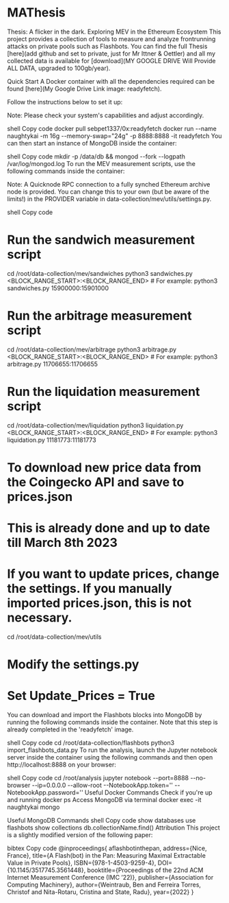 # MAThesis


<div align="center">
</div>
Thesis: A flicker in the dark. Exploring MEV in the Ethereum Ecosystem
This project provides a collection of tools to measure and analyze frontrunning attacks on private pools such as Flashbots. You can find the full Thesis [here](add github and set to private, just for Mr Ittner & Oettler) and all my collected data is available for [download](MY GOOGLE DRIVE Will Provide ALL DATA, upgraded to 100gb/year).

Quick Start
A Docker container with all the dependencies required can be found [here](My Google Drive Link image: readyfetch).

Follow the instructions below to set it up:

Note: Please check your system's capabilities and adjust accordingly.

shell
Copy code
docker pull sebpet1337/0x:readyfetch
docker run --name naughtykai -m 16g --memory-swap="24g" -p 8888:8888 -it readyfetch
You can then start an instance of MongoDB inside the container:

shell
Copy code
mkdir -p /data/db && mongod --fork --logpath /var/log/mongod.log
To run the MEV measurement scripts, use the following commands inside the container:

Note: A Quicknode RPC connection to a fully synched Ethereum archive node is provided. You can change this to your own (but be aware of the limits!) in the PROVIDER variable in data-collection/mev/utils/settings.py.

shell
Copy code
# Run the sandwich measurement script
cd /root/data-collection/mev/sandwiches
python3 sandwiches.py <BLOCK_RANGE_START>:<BLOCK_RANGE_END> # For example: python3 sandwiches.py 15900000:15901000

# Run the arbitrage measurement script
cd /root/data-collection/mev/arbitrage
python3 arbitrage.py <BLOCK_RANGE_START>:<BLOCK_RANGE_END> # For example: python3 arbitrage.py 11706655:11706655

# Run the liquidation measurement script
cd /root/data-collection/mev/liquidation
python3 liquidation.py <BLOCK_RANGE_START>:<BLOCK_RANGE_END> # For example: python3 liquidation.py 11181773:11181773

# To download new price data from the Coingecko API and save to prices.json
# This is already done and up to date till March 8th 2023 
# If you want to update prices, change the settings. If you manually imported prices.json, this is not necessary.
cd /root/data-collection/mev/utils
# Modify the settings.py
# Set Update_Prices = True 
You can download and import the Flashbots blocks into MongoDB by running the following commands inside the container. Note that this step is already completed in the 'readyfetch' image.

shell
Copy code
cd /root/data-collection/flashbots
python3 import_flashbots_data.py
To run the analysis, launch the Jupyter notebook server inside the container using the following commands and then open http://localhost:8888 on your browser:

shell
Copy code
cd /root/analysis
jupyter notebook --port=8888 --no-browser --ip=0.0.0.0 --allow-root --NotebookApp.token='' --NotebookApp.password=''
Useful Docker Commands
Check if you're up and running
docker ps Access MongoDB via terminal
docker exec -it naughtykai mongo

Useful MongoDB Commands
shell
Copy code
show databases
use flashbots
show collections
db.collectionName.find() 
Attribution
This project is a slightly modified version of the following paper:

bibtex
Copy code
@inproceedings{
  aflashbotinthepan, 
  address={Nice, France}, 
  title={A Flash(bot) in the Pan: Measuring Maximal Extractable Value in Private Pools}, 
  ISBN={978-1-4503-9259-4}, 
  DOI={10.1145/3517745.3561448}, 
  booktitle={Proceedings of the 22nd ACM Internet Measurement Conference (IMC ’22)}, 
  publisher={Association for Computing Machinery}, 
  author={Weintraub, Ben and Ferreira Torres, Christof and Nita-Rotaru, Cristina and State, Radu}, 
  year={2022} 
}
